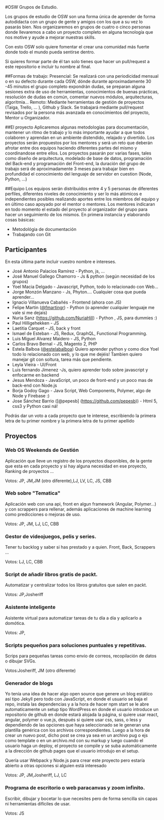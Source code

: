 ﻿#OSW Grupos de Estudio. 

Los grupos de estudio de OSW son una forma única de aprender de forma autodidacta
con un grupo de gente y amigos con los que a su vez lo pasarás bien. Nos organizaremos
en grupos de cuatro o cinco personas donde llevaremos a cabo un proyecto completo en alguna
tecnología que nos motive y ayude a mejorar nuestras skills.

Con esto OSW solo quiere fomentar el crear una comunidad más fuerte donde todo el mundo pueda
sentirse dentro.

Si quieres formar parte de él tan solo tienes que hacer un pull/request a este repositorio e incluir tu nombre al final.

##Formas de trabajo:
Presencial: Se realizará con una periodicidad mensual o en su defecto durante cada OSW, dónde durante aproximadamente 30 -45 minutos el grupo completo expondrán dudas, se preparan alguna sesiones extra de uso de herramientas, conocimientos de buenas prácticas, resolución de dudas en común, comentar nuevos módulos, arquitecturas, algoritmia...
Remoto: Mediante herramientas de gestión de proyectos (Taiga, Trello, ... ), Github y Slack. Se trabajará mediante pull/request revisados por la persona más avanzada en conocimientos del proyecto, Mentor u Organizador.

##El proyecto
Aplicaremos algunas metodologías para documentación, mantener un ritmo de trabajo y lo más importante ayudar a que todos colaboren y aprendan en un ambiente distendido, relajado y divertido.
Los proyectos serán propuestos por los mentores y será un reto que deberán afrotar entre dos equipos haciendo diferentes partes del mismo y coordinandose entre ellos. Los proyectos pasarán por varias fases, tales como diseño de arquitectura, modelado de base de datos, programación del Back-end y programación del Front-end, la duración del grupo de trabajo será de aproximadamente 3 meses para trabajar bien en profundidad el conocimiento del lenguaje de servidor en cuestion (Node, Python, ...)

##Equipo
Los equipos serán distribuidos entre 4 y 5 personas de diferentes perfiles, diferentes niveles de conocimiento y ser lo más atómicos e independientes posibles realizando aportes entre los miembros del equipo y en último caso apoyado por el mentor o mentores. Los mentores indicaran en todo momento el estado del proyecto al organizador del grupo para hacer un seguimiento de los mismos.
En primera instancia y elaborando cosas básicas:
- Metodológia de documentación
- Trabajando con Git

## Participantes
En esta última parte incluir vuestro nombre e intereses.

- José Antonio Palacios Ramírez - Python, js, ...
- José Manuel Gallego Chamorro - Js & python (según necesidad de los grupos)
- Yoel Macia Delgado - Javascript, Python, todo lo relacionado con Web...
- Jorge Monzón Manzano - Js, Phyton.... Cualquier cosa que pueda aprender...
- Ignacio Villanueva Cabañés - Frontend (ahora con JS)
- Felipe Martin ([@fmartingr](https://github.com/fmartingr)) - Python (o aprender cualquier lenguaje me vale si me dejais)
- Nuria Sanz (https://github.com/NuriaHill) - Python , JS, para dummies :)
- Paul Hilligehekken - JS
- Laetitia Carquet - JS, back y front
- Ismael de Esteban - JS, Redux, GraphQL, Functional Programming. 
- Luis Miguel Alvarez Maidero - JS, Python
- Carlos Bravo Bernal - JS, Magento 2, PHP
- Estela Balboa ([@estelabalboa](https://github.com/estelabalboa)) Quiero aprender python y como dice Yoel todo lo relacionado con web, y lo que me dejéis! Tambien quiero manejar git con soltura, tarea más que pendiente.
- Leyla Vieira - UI/Front
- Luis fernando Jimenez -Js, quiero aprender todo sobre javascript y enfocarme en backend 
- Jesus Mendoza - JavaScript, un poco de front-end y un poco mas de back-end con Node.js
- Borja Godoy Gago - Java Script, Web Components, Polymer, algo de Node y Firebase :)
- Jose Sánchez Barrio ([@pepesb] (https://github.com/pepesb)) - Html 5, css3 y Python casi ná!


Podrás dar un voto a cada proyecto que te interese, escribiendo la primera letra de tu primer nombre y la primera letra de tu primer apellido
## Proyectos

### Web OS Weekends de Gestión
Aplicación que lleve un registro de los proyectos disponibles, de la gente que
esta en cada proyecto y si hay alguna necesidad en ese proyecto, Ranking de 
proyectos ... 


Votos: JP, JM,JM (otro diferente),LJ, LV, LC, JS, CBB


### Web sobre "Tematica" 

Aplicación web con una api, front en algun framework (Angular, Polymer...) y
con scrappers para rellenar, además aplicaciones de machine learning como
predicciones o mejoras de uso.

Votos: JP, JM, LJ, LC, CBB

### Gestor de videojuegos, pelis y series.

Tener tu backlog y saber si has prestado y a quien. Front, Back, Scrappers ...

Votos: LJ, LC, CBB

### Script de añadir libros gratis de packt.

Automatizar y centralizar todos los libros gratuitos que salen en packt.

Votos: JP,Josheriff 

### Asistente inteligente

Asistente virtual para automatizar tareas de tu día a día y aplicarlo a 
domótica.

Votos: JP, 

### Scripts pequeños para soluciones puntuales y repetitivas.

Scrips para pequeñas tareas como envio de correos, recopilación de datos o
dibujar SVGs.

Votos:Josheriff, JM (otro diferente)   

### Generador de blogs 
Yo tenía una idea de hacer algo open source que genere un blog estático así tipo Jekyll pero todo con JavaScript, en donde el usuario se baja el repo, instala las dependencias y a la hora de hacer npm start se le abre automaticamente un setup tipo WordPress en donde el usuario introduce un repositorio de github en donde estará alojada la página, si quiere usar react, angular, polymer o vue.js, después si quiere usar css, sass, o less y dependiendo de las opciones que haya seleccionado se le generan una plantilla genérica con los archivos correspondientes. Luego a la hora de crear un nuevo post, dicho post se crea ya sea en un archivo pug o ejs como template o en un archivo.md con su markup y luego cuando el usuario haga un deploy, el proyecto se compile y se suba automáticamente a la dirección de github pages que el usuario introdujo en el setup.

Quería usar Webpack y Node.js para crear este proyecto pero estaría abierto a otras opciones si alguien está interesado

Votos: JP, JM,Josheriff, LJ, LC

### Programa de escritorio o web paracanvas y zoom infinito.

Escribir, dibujar y bocetar lo que necesites pero de forma sencilla sin capas
ni herramientas difíciles de usar.

Votos: JS
